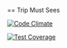 == Trip Must Sees

[![Code Climate](https://codeclimate.com/github/dobrinov/tripmustsees/badges/gpa.svg)](https://codeclimate.com/github/dobrinov/tripmustsees)

[![Test Coverage](https://codeclimate.com/github/dobrinov/tripmustsees/badges/coverage.svg)](https://codeclimate.com/github/dobrinov/tripmustsees)
